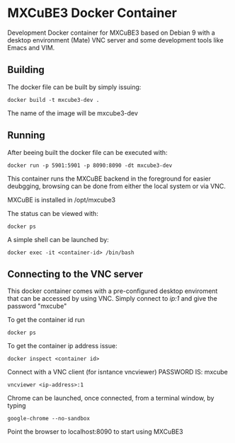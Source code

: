 # MXCuBE3 Docker Container

Development Docker container for MXCuBE3 based on Debian 9 with a desktop environment (Mate)
VNC server and some development tools like Emacs and VIM.

## Building

The docker file can be built by simply issuing:

```
docker build -t mxcube3-dev .
```

The name of the image will be mxcube3-dev

## Running

After beeing built the docker file can be executed with:

```
docker run -p 5901:5901 -p 8090:8090 -dt mxcube3-dev
```
This container runs the MXCuBE backend in the foreground for easier deubgging,
browsing can be done from either the local system or via VNC.

MXCuBE is installed in /opt/mxcube3

The status can be viewed with:

```
docker ps
```

A simple shell can be launched by:

```
docker exec -it <container-id> /bin/bash
```

## Connecting to the VNC server
This docker container comes with a pre-configured desktop enviroment that can be accessed
by using VNC. Simply connect to *ip:1* and give the password "mxcube"

To get the container id run
```
docker ps
```

To get the container ip address issue:
```
docker inspect <container id>
```

Connect with a VNC client (for isntance vncviewer) PASSWORD IS: mxcube
```
vncviewer <ip-address>:1
```

Chrome can be launched, once connected, from a terminal window, by typing

```
google-chrome --no-sandbox
```

Point the browser to localhost:8090 to start using MXCuBE3
